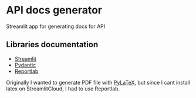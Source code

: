 # API docs generator

Streamlit app for generating docs for API

## Libraries documentation

- [Streamlit](https://www.streamlit.io/)
- [Pydantic](https://pydantic-docs.helpmanual.io/)
- [Reportlab](https://www.reportlab.com/docs/reportlab-userguide.pdf)

Originally I wanted to generate PDF file with [PyLaTeX](https://jeltef.github.io/PyLaTeX/current/index.html), but since I cant install latex on StreamlitCloud, I had to use Reportlab.
